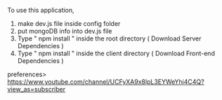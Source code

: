 To use this application, 

1. make dev.js file inside config folder 
2. put mongoDB info into dev.js file 
3. Type  " npm install " inside the root directory  ( Download Server Dependencies ) 
4. Type " npm install " inside the client directory ( Download Front-end Dependencies )



preferences>
https://www.youtube.com/channel/UCFyXA9x8lpL3EYWeYhj4C4Q?view_as=subscriber


